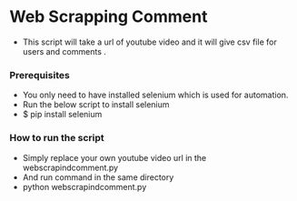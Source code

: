 # Web Scrapping Comment 
- This script will take a url of youtube video and it will give csv file for users and comments .

### Prerequisites
- You only need to have installed selenium which is used for automation.
- Run the below script to install selenium
- $ pip install selenium

### How to run the script
- Simply replace your own youtube video url in the webscrapindcomment.py
- And run command in the same directory
- python webscrapindcomment.py

